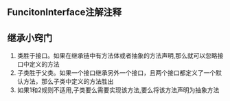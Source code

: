 ## FuncitonInterface注解注释
## 继承小窍门
1. 类胜于接口。如果在继承链中有方法体或者抽象的方法声明,那么就可以忽略接口中定义的方法
2. 子类胜于父类。如果一个接口继承另外一个接口，且两个接口都定义了一个默认方法，那么子类中定义的方法胜出
3. 如果1和2规则不适用,子类要么需要实现该方法,要么将该方法声明为抽象方法